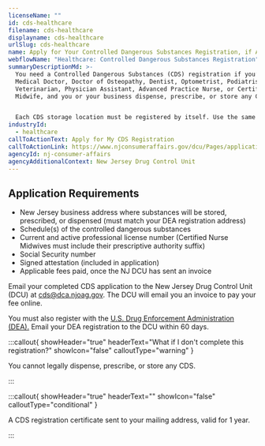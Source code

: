 ```yaml
---
licenseName: ""
id: cds-healthcare
filename: cds-healthcare
displayname: cds-healthcare
urlSlug: cds-healthcare
name: Apply for Your Controlled Dangerous Substances Registration, if Applicable
webflowName: "Healthcare: Controlled Dangerous Substances Registration"
summaryDescriptionMd: >-
  You need a Controlled Dangerous Substances (CDS) registration if you’re a
  Medical Doctor, Doctor of Osteopathy, Dentist, Optometrist, Podiatrist,
  Veterinarian, Physician Assistant, Advanced Practice Nurse, or Certified Nurse
  Midwife, and you or your business dispense, prescribe, or store any CDS. 


  Each CDS storage location must be registered by itself. Use the same initial application, noting 'branch' at the top.
industryId:
  - healthcare
callToActionText: Apply for My CDS Registration
callToActionLink: https://www.njconsumeraffairs.gov/dcu/Pages/applications.aspx#
agencyId: nj-consumer-affairs
agencyAdditionalContext: New Jersey Drug Control Unit
---
```

## Application Requirements

* New Jersey business address where substances will be stored, prescribed, or dispensed (must match your DEA registration address)
* Schedule(s) of the controlled dangerous substances
* Current and active professional license number (Certified Nurse Midwives must include their prescriptive authority suffix)
* Social Security number
* Signed attestation (included in application)
* Applicable fees paid, once the NJ DCU has sent an invoice

Email your completed CDS application to the New Jersey Drug Control Unit (DCU) at [cds@dca.njoag.gov](mailto:CDS@dca.njoag.gov). The DCU will email you an invoice to pay your fee online.

You must also register with the [U.S. Drug Enforcement Administration (DEA).](https://www.deadiversion.usdoj.gov/online_forms_apps.html) Email your DEA registration to the DCU within 60 days.

:::callout{ showHeader="true" headerText="What if I don't complete this registration?" showIcon="false" calloutType="warning" }

You cannot legally dispense, prescribe, or store any CDS.

:::

:::callout{ showHeader="true" headerText="" showIcon="false" calloutType="conditional" }

A CDS registration certificate sent to your mailing address, valid for 1 year.

:::